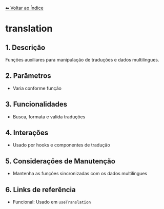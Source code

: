 [⬅ Voltar ao Índice](../README_INDEX.md)

# translation

## 1. Descrição
Funções auxiliares para manipulação de traduções e dados multilíngues.

## 2. Parâmetros
- Varia conforme função

## 3. Funcionalidades
- Busca, formata e valida traduções

## 4. Interações
- Usado por hooks e componentes de tradução

## 5. Considerações de Manutenção
- Mantenha as funções sincronizadas com os dados multilíngues

## 6. Links de referência
- Funcional: Usado em `useTranslation`
